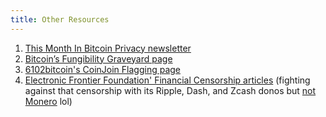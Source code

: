```yaml
---
title: Other Resources
---
```


1. [This Month In Bitcoin Privacy newsletter](https://enegnei.github.io/This-Month-In-Bitcoin-Privacy/)
1. [Bitcoin’s Fungibility Graveyard page](https://sethsimmons.me/posts/fungibility-graveyard/)
1. [6102bitcoin's CoinJoin Flagging page](https://6102bitcoin.com/coinjoin-flagging/)
1. [Electronic Frontier Foundation' Financial Censorship articles](https://www.eff.org/issues/financial-censorship) (fighting against that censorship with its Ripple, Dash, and Zcash donos but [not Monero](https://archive.ph/g3Fiv#crypto) lol)
